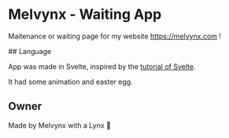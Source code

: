 # Melvynx - Waiting App

Maitenance or waiting page for my website https://melvynx.com !

## Language

App was made in Svelte, inspired by the [tutorial of Svelte](https://svelte.dev/tutorial/basics).

It had some animation and easter egg.

## Owner

Made by Melvynx with a Lynx 🐆
